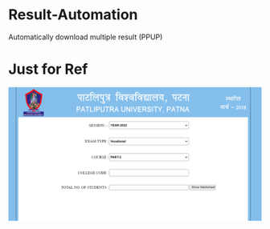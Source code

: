 # Result-Automation
Automatically download multiple result (PPUP)

# Just for Ref
<img src="RA_1.png"/>
